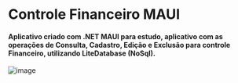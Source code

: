 # Controle Financeiro MAUI

#### Aplicativo criado com .NET MAUI para estudo, aplicativo com as operações de Consulta, Cadastro, Edição e Exclusão para controle Financeiro, utilizando LiteDatabase (NoSql).
![image](https://user-images.githubusercontent.com/93688391/226081330-229afc0c-917a-4c10-a825-9fefaf0fa7b6.png)
